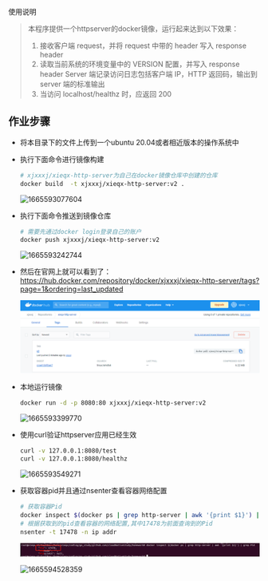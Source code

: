 使用说明

> 本程序提供一个httpserver的docker镜像，运行起来达到以下效果：
>
> 1. 接收客户端 request，并将 request 中带的 header 写入 response header
> 2. 读取当前系统的环境变量中的 VERSION 配置，并写入 response header Server 端记录访问日志包括客户端 IP，HTTP 返回码，输出到 server 端的标准输出
> 3. 当访问 localhost/healthz 时，应返回 200

## 作业步骤

- 将本目录下的文件上传到一个ubuntu 20.04或者相近版本的操作系统中

- 执行下面命令进行镜像构建

  ```sh
  # xjxxxj/xieqx-http-server为自己在docker镜像仓库中创建的仓库
  docker build  -t xjxxxj/xieqx-http-server:v2 .
  ```

  ![1665593077604](H:\coding\go_study\cloudNativeStudy\homework\code\src\lesson_3\readme.assets\1665593077604.png)

- 执行下面命令推送到镜像仓库

  ```sh
  # 需要先通过docker login登录自己的账户
  docker push xjxxxj/xieqx-http-server:v2
  ```

  ![1665593242744](H:\coding\go_study\cloudNativeStudy\homework\code\src\lesson_3\readme.assets\1665593242744.png)

- 然后在官网上就可以看到了：https://hub.docker.com/repository/docker/xjxxxj/xieqx-http-server/tags?page=1&ordering=last_updated

  ![1665593291071](readme.assets\1665593291071.png)

- 本地运行镜像

  ```sh
  docker run -d -p 8080:80 xjxxxj/xieqx-http-server:v2
  ```

  ![1665593399770](H:\coding\go_study\cloudNativeStudy\homework\code\src\lesson_3\readme.assets\1665593399770.png)

- 使用curl验证httpserver应用已经生效

  ```sh
  curl -v 127.0.0.1:8080/test
  curl -v 127.0.0.1:8080/healthz
  ```

  ![1665593549271](H:\coding\go_study\cloudNativeStudy\homework\code\src\lesson_3\readme.assets\1665593549271.png)

- 获取容器pid并且通过nsenter查看容器网络配置

  ```sh
  # 获取容器Pid
  docker inspect $(docker ps | grep http-server | awk '{print $1}') | grep Pid
  # 根据获取到的pid查看容器的网络配置,其中17478为前面查询到的Pid
  nsenter -t 17478 -n ip addr
  ```

  ![1665594498727](readme.assets\1665594498727.png)

  ![1665594528359](H:\coding\go_study\cloudNativeStudy\homework\code\src\lesson_3\readme.assets\1665594528359.png)